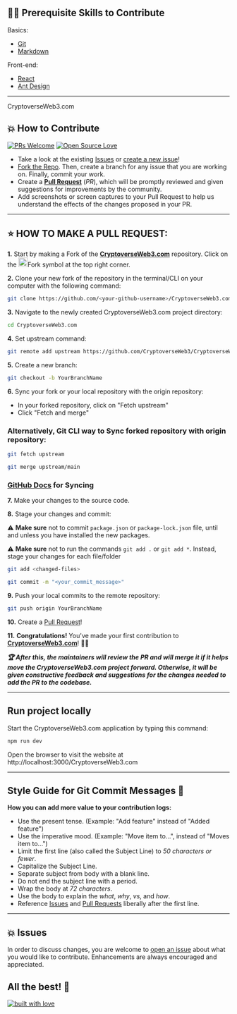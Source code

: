 ## 👨‍💻 Prerequisite Skills to Contribute

Basics:
  - [Git](https://git-scm.com/)
  - [Markdown](https://www.markdownguide.org/basic-syntax/)

Front-end:
  - [React](https://reactjs.org/)
  - [Ant Design](https://ant.design/)

---
CryptoverseWeb3.com
## 💥 How to Contribute

[![PRs Welcome](https://img.shields.io/badge/PRs-welcome-brightgreen.svg?style=flat-square)](https://github.com/Cryptoverse/CryptoverseWeb3.com/pulls)
[![Open Source Love](https://badges.frapsoft.com/os/v1/open-source.png?v=103)](https://github.com/CryptoverseWeb3/)

- Take a look at the existing [Issues](https://github.com/CryptoverseWeb3/CryptoverseWeb3.com/issues) or [create a new issue](https://github.com/CryptoverseWeb3/CryptoverseWeb3.com/issues/new/choose)!
- [Fork the Repo](https://github.com/CryptoverseWeb3/CryptoverseWeb3.com/fork). Then, create a branch for any issue that you are working on. Finally, commit your work.
- Create a **[Pull Request](https://github.com/CryptoverseWeb3/CryptoverseWeb3.com/compare)** (_PR_), which will be promptly reviewed and given suggestions for improvements by the community.
- Add screenshots or screen captures to your Pull Request to help us understand the effects of the changes proposed in your PR.

---

## ⭐ HOW TO MAKE A PULL REQUEST:

**1.** Start by making a Fork of the [**CryptoverseWeb3.com**](https://github.com/CryptoverseWeb3/CryptoverseWeb3.com) repository. Click on the <a href="https://github.com/CryptoverseWeb3/CryptoverseWeb3.com/fork"><img src="https://i.imgur.com/G4z1kEe.png" height="21" width="21"></a>Fork symbol at the top right corner.

**2.** Clone your new fork of the repository in the terminal/CLI on your computer with the following command:
```bash
git clone https://github.com/<your-github-username>/CryptoverseWeb3.com
```

**3.** Navigate to the newly created CryptoverseWeb3.com project directory:
```bash
cd CryptoverseWeb3.com
```

**4.** Set upstream command:

```bash
git remote add upstream https://github.com/CryptoverseWeb3/CryptoverseWeb3.com.git
```

**5.** Create a new branch:
```bash
git checkout -b YourBranchName
```

**6.** Sync your fork or your local repository with the origin repository:
- In your forked repository, click on "Fetch upstream"
- Click "Fetch and merge"

### Alternatively, Git CLI way to Sync forked repository with origin repository:

```bash
git fetch upstream
```

```bash
git merge upstream/main
```

### [GitHub Docs](https://docs.github.com/en/github/collaborating-with-pull-requests/addressing-merge-conflicts/resolving-a-merge-conflict-on-github) for Syncing

**7.** Make your changes to the source code.

**8.** Stage your changes and commit:

⚠️ **Make sure** not to commit `package.json` or `package-lock.json` file, until and unless you have installed the new packages.

⚠️ **Make sure** not to run the commands `git add .` or `git add *`. Instead, stage your changes for each file/folder

```bash
git add <changed-files>
```

```bash
git commit -m "<your_commit_message>"
```

**9.** Push your local commits to the remote repository:

```bash
git push origin YourBranchName
```

**10.** Create a [Pull Request](https://help.github.com/en/github/collaborating-with-issues-and-pull-requests/creating-a-pull-request)!

**11.** **Congratulations!** You've made your first contribution to [**CryptoverseWeb3.com**](https://github.com/CryptoverseWeb3/CryptoverseWeb3.com/graphs/contributors)! 🙌🏼

**_:trophy: After this, the maintainers will review the PR and will merge it if it helps move the CryptoverseWeb3.com project forward. Otherwise, it will be given constructive feedback and suggestions for the changes needed to add the PR to the codebase._**

---

## Run project locally

Start the CryptoverseWeb3.com application by typing this command:
```bash
npm run dev
```
Open the browser to visit the website at http://localhost:3000/CryptoverseWeb3.com

---

## Style Guide for Git Commit Messages :memo:

**How you can add more value to your contribution logs:**

- Use the present tense. (Example: "Add feature" instead of "Added feature")
- Use the imperative mood. (Example: "Move item to...", instead of "Moves item to...")
- Limit the first line (also called the Subject Line) to _50 characters or fewer_.
- Capitalize the Subject Line.
- Separate subject from body with a blank line.
- Do not end the subject line with a period.
- Wrap the body at _72 characters_.
- Use the body to explain the _what_, _why_, _vs_, and _how_.
- Reference [Issues](https://github.com/CryptoverseWeb3/CryptoverseWeb3.com/issues) and [Pull Requests](https://github.com/CryptoverseWeb3/CryptoverseWeb3.com/pulls) liberally after the first line.

---

## 💥 Issues

In order to discuss changes, you are welcome to [open an issue](https://github.com/CryptoverseWeb3/CryptoverseWeb3.comWeb3.com/issues/new/choose) about what you would like to contribute. Enhancements are always encouraged and appreciated.

## All the best! 🥇

[![built with love](https://forthebadge.com/images/badges/built-with-love.svg)](https://community.CryptoverseWeb3.com)

